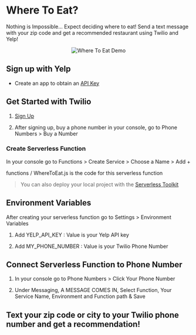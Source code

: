 # Where To Eat?

Nothing is Impossible... Expect deciding where to eat!
Send a text message with your zip code and get a recommended restaurant using Twilio and Yelp!

<div align="center">
<img src="assets/wheretoeat.gif" alt="Where To Eat Demo">
</div>

## Sign up with Yelp

- Create an app to obtain an [API Key](https://www.yelp.com/developers)

## Get Started with Twilio

1. [Sign Up](https://www.twilio.com/try-twilio)

2. After signing up, buy a phone number in your console, go to Phone Numbers > Buy a Number

### Create Serverless Function

In your console go to Functions > Create Service > Choose a Name > Add + </br>

functions / WhereToEat.js is the code for this serverless function

> You can also deploy your local project with the [Serverless Toolkit](https://www.twilio.com/docs/labs/serverless-toolkit/deploying)

## Environment Variables

After creating your serverless function go to Settings > Environment Variables

1. Add YELP_API_KEY : Value is your Yelp API key

2. Add MY_PHONE_NUMBER : Value is your Twilio Phone Number

## Connect Serverless Function to Phone Number

1. In your console go to Phone Numbers > Click Your Phone Number

2. Under Messaging, A MESSAGE COMES IN, Select Function, Your Service Name, Environment and Function path & Save

## Text your zip code or city to your Twilio phone number and get a recommendation!
